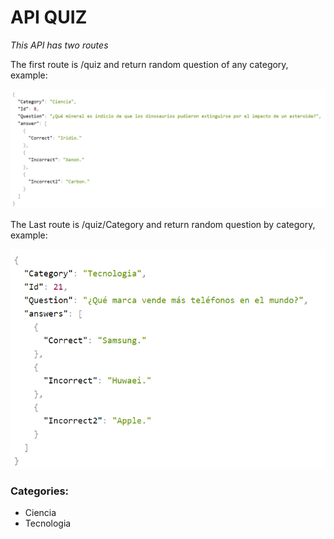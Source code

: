 # API QUIZ

*This API has two routes*

The first route is /quiz and return random question of any category, example: 


![screen quiz](screenQ.PNG)

The Last route is /quiz/Category and return random question by category, example: 


![screen category](screenC.PNG)

### Categories:

- Ciencia
- Tecnologia